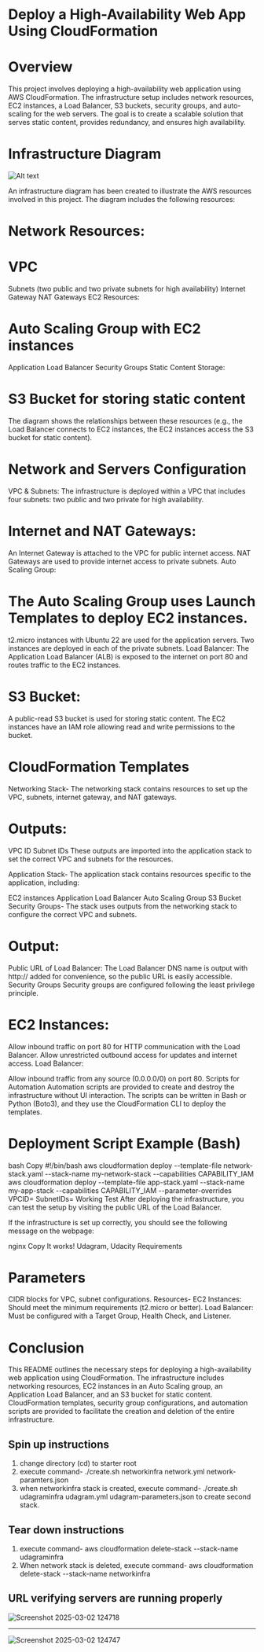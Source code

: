 
# Deploy a High-Availability Web App Using CloudFormation

# Overview
This project involves deploying a high-availability web application using AWS CloudFormation. The infrastructure setup includes network resources, EC2 instances, a Load Balancer, S3 buckets, security groups, and auto-scaling for the web servers. The goal is to create a scalable solution that serves static content, provides redundancy, and ensures high availability.

# Infrastructure Diagram

![Alt text](devops-IaC-diagram.drawio.png)

An infrastructure diagram has been created to illustrate the AWS resources involved in this project. The diagram includes the following resources:

# Network Resources:

# VPC
Subnets (two public and two private subnets for high availability)
Internet Gateway
NAT Gateways
EC2 Resources:

# Auto Scaling Group with EC2 instances
Application Load Balancer
Security Groups
Static Content Storage:

# S3 Bucket for storing static content
The diagram shows the relationships between these resources (e.g., the Load Balancer connects to EC2 instances, the EC2 instances access the S3 bucket for static content).

# Network and Servers Configuration
VPC & Subnets:
The infrastructure is deployed within a VPC that includes four subnets: two public and two private for high availability.

# Internet and NAT Gateways:

An Internet Gateway is attached to the VPC for public internet access.
NAT Gateways are used to provide internet access to private subnets.
Auto Scaling Group:

# The Auto Scaling Group uses Launch Templates to deploy EC2 instances.
t2.micro instances with Ubuntu 22 are used for the application servers.
Two instances are deployed in each of the private subnets.
Load Balancer:
The Application Load Balancer (ALB) is exposed to the internet on port 80 and routes traffic to the EC2 instances.

# S3 Bucket:
A public-read S3 bucket is used for storing static content. The EC2 instances have an IAM role allowing read and write permissions to the bucket.

# CloudFormation Templates
Networking Stack-
The networking stack contains resources to set up the VPC, subnets, internet gateway, and NAT gateways.

# Outputs:

VPC ID
Subnet IDs
These outputs are imported into the application stack to set the correct VPC and subnets for the resources.

Application Stack-
The application stack contains resources specific to the application, including:

EC2 instances
Application Load Balancer
Auto Scaling Group
S3 Bucket
Security Groups-
The stack uses outputs from the networking stack to configure the correct VPC and subnets.

# Output:

Public URL of Load Balancer:
The Load Balancer DNS name is output with http:// added for convenience, so the public URL is easily accessible.
Security Groups
Security groups are configured following the least privilege principle.

# EC2 Instances:

Allow inbound traffic on port 80 for HTTP communication with the Load Balancer.
Allow unrestricted outbound access for updates and internet access.
Load Balancer:

Allow inbound traffic from any source (0.0.0.0/0) on port 80.
Scripts for Automation
Automation scripts are provided to create and destroy the infrastructure without UI interaction. The scripts can be written in Bash or Python (Boto3), and they use the CloudFormation CLI to deploy the templates.

# Deployment Script Example (Bash)
bash
Copy
#!/bin/bash
aws cloudformation deploy --template-file network-stack.yaml --stack-name my-network-stack --capabilities CAPABILITY_IAM
aws cloudformation deploy --template-file app-stack.yaml --stack-name my-app-stack --capabilities CAPABILITY_IAM --parameter-overrides VPCID=<vpc-id> SubnetIDs=<subnet-ids>
Working Test
After deploying the infrastructure, you can test the setup by visiting the public URL of the Load Balancer.

If the infrastructure is set up correctly, you should see the following message on the webpage:

nginx
Copy
It works! Udagram, Udacity
Requirements

# Parameters
CIDR blocks for VPC, subnet configurations.
Resources-
EC2 Instances: Should meet the minimum requirements (t2.micro or better).
Load Balancer: Must be configured with a Target Group, Health Check, and Listener.

# Conclusion
This README outlines the necessary steps for deploying a high-availability web application using CloudFormation. The infrastructure includes networking resources, EC2 instances in an Auto Scaling group, an Application Load Balancer, and an S3 bucket for static content. CloudFormation templates, security group configurations, and automation scripts are provided to facilitate the creation and deletion of the entire infrastructure.







## Spin up instructions
1. change directory (cd) to starter root
2. execute command- ./create.sh networkinfra network.yml network-paramters.json
3. when networkinfra stack is created, execute command- ./create.sh udagraminfra udagram.yml udagram-parameters.json to create second stack. 

## Tear down instructions
1. execute command- aws cloudformation delete-stack --stack-name udagraminfra
2. When network stack is deleted, execute command- aws cloudformation delete-stack --stack-name networkinfra

## URL verifying servers are running properly

![Screenshot 2025-03-02 124718](https://github.com/user-attachments/assets/24bb5ad4-0855-43eb-b69c-d4ed31413b1d)

---

![Screenshot 2025-03-02 124747](https://github.com/user-attachments/assets/5992a2eb-1904-47a6-926e-2956102605ed)
